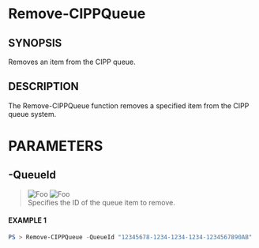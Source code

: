 # Remove-CIPPQueue
## SYNOPSIS
Removes an item from the CIPP queue.
## DESCRIPTION
The Remove-CIPPQueue function removes a specified item from the CIPP queue system.
# PARAMETERS

## **-QueueId**
> ![Foo](https://img.shields.io/badge/Type-String-Blue?) ![Foo](https://img.shields.io/badge/Mandatory-TRUE-Red?) \
Specifies the ID of the queue item to remove.

 #### EXAMPLE 1
```powershell
PS > Remove-CIPPQueue -QueueId "12345678-1234-1234-1234-1234567890AB"
```

